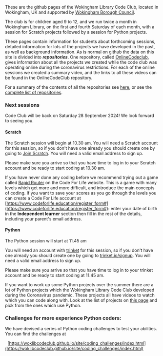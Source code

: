 These are the github pages of the Wokingham Library Code Club, located in Wokingham, UK and supported by [Wokingham Borough Council](https://www.wokingham.gov.uk/libraries).

The club is for children aged 9 to 12, and we run twice a month in Wokingham Library, on the first and fourth Saturday of each month, with a session for Scratch projects followed by a session for Python projects.

These pages contain information for students about forthcoming sessions, detailed information for lots of the projects we have developed in the past, as well as background information. As is normal on github the data on this site is divided into ***repositories***. One repository, called [OnlineCodeclub](https://github.com/WokLibCodeClub/OnlineCodeclub), gives information about all the projects we created while the code club was operating online during the coronavirus restrictions. For each of the online sessions we created a summary video, and the links to all these videos can be found in the OnlineCodeClub repository.

For a summary of the contents of all the repositories see [here](https://github.com/WokLibCodeClub/woklibcodeclub.github.io), or see the [complete list of repositories](https://github.com/orgs/WokLibCodeClub/repositories?type=all).

### Next sessions

Code Club will be back on Saturday 28 September 2024! We look forward to seeing you.

#### Scratch

The Scratch session will begin at 10.30 am. You will need a Scratch account for this session, so if you don't have one already you should create one by going to [Join Scratch](https://scratch.mit.edu/join). You will need a valid email address to sign up.

Please make sure you arrive so that you have time to log in to your Scratch account and be ready to start coding at 10.30 am.

If you have never done any coding before we recommend trying out a game called [Rapid Router](https://www.codeforlife.education/rapidrouter/#) on the Code For Life website. This is a game with many levels which get more and more difficult, and introduce the main concepts of coding. If you want to save your scores as you go through the levels you can create a Code For Life account at [https://www.codeforlife.education/register_form#](https://www.codeforlife.education/register_form#): enter your date of birth in the **Independent learner** section then fill in the rest of the details, including your parent's email address.

#### Python

The Python session will start at 11.45 am

You will need an account with [trinket](https://trinket.io/) for this session, so if you don't have one already you should create one by going to [trinket.io/signup](https://trinket.io/signup). You will need a valid email address to sign up.

Please make sure you arrive so that you have time to log in to your trinket account and be ready to start coding at 11.45 am.

If you want to work up some Python projects over the summer there are a lot of Python projects which the Wokingham Library Code Club developed during the Coronavirus pandemic. These projects all have videos to watch which you can code along with. Look at the list of projects on [this page](https://github.com/WokLibCodeClub/OnlineCodeclub) and pick from the ones which use Python.

### Challenges for more experience Python coders:

We have devised a series of Python coding challenges to test your abilities. You can find the challenges at

&nbsp;&nbsp;[https://woklibcodeclub.github.io/site/coding_challenges/index.html](https://woklibcodeclub.github.io/site/coding_challenges/index.html)
